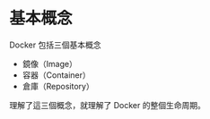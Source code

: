 # 基本概念
Docker 包括三個基本概念
* 鏡像（Image）
* 容器（Container）
* 倉庫（Repository）

理解了這三個概念，就理解了 Docker 的整個生命周期。

